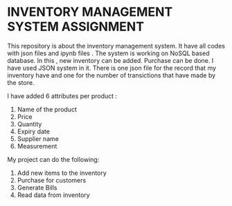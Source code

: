 # INVENTORY MANAGEMENT SYSTEM ASSIGNMENT
This repository is about the inventory management system.
It have all codes with json files and ipynb files .
The system is working on NoSQL based database.
In this , new inventory can be added.
Purchase can be done.
I have used JSON system in it. 
There is one json file for the record that my inventory have and one for the number of transictions that have made by the store.

I have added 6 attributes per product :
1. Name of the product
2. Price
3. Quantity
4. Expiry date
5. Supplier name
6. Measurement

My project can do the following:
1. Add new items to the inventory
2. Purchase for customers
3. Generate Bills
4. Read data from inventory

